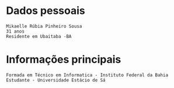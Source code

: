 # Dados pessoais 

    Mikaelle Rúbia Pinheiro Sousa
    31 anos 
    Residente em Ubaitaba -BA


# Informações principais

    Formada em Técnico em Informatica - Instituto Federal da Bahia
    Estudante - Universidade Estácio de Sá


